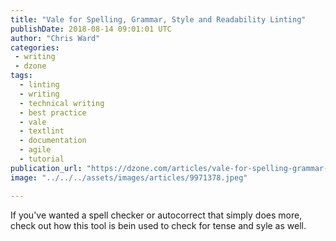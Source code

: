 ```yaml
---
title: "Vale for Spelling, Grammar, Style and Readability Linting"
publishDate: 2018-08-14 09:01:01 UTC
author: "Chris Ward"
categories:
 - writing
 - dzone
tags:
  - linting
  - writing
  - technical writing
  - best practice
  - vale
  - textlint
  - documentation
  - agile
  - tutorial
publication_url: "https://dzone.com/articles/vale-for-spelling-grammar-style-and-readability-li"
image: "../../../assets/images/articles/9971378.jpeg"

---
```

If you've wanted a spell checker or autocorrect that simply does more, check out how this tool is bein used to check for tense and syle as well.

